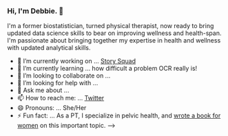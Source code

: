 ### Hi, I'm Debbie. 👋

I'm a former biostatistician, turned physical therapist, now ready to bring updated data science skills to bear on improving wellness and health-span. I'm passionate about bringing together my expertise in health and wellness with updated analytical skills.

- 🔭 I’m currently working on ... [Story Squad](https://www.storysquad.education/)
- 🌱 I’m currently learning ... how difficult a problem OCR really is!
- 👯 I’m looking to collaborate on ...
- 🤔 I’m looking for help with ...
- 💬 Ask me about ... 
- 📫 How to reach me: ... [Twitter](https://twitter.com/DebbieCohenPT)
- 😄 Pronouns: ... She/Her
- ⚡ Fun fact: ... As a PT, I specialize in pelvic health, and [wrote a book for women](https://www.amazon.com/dp/1091829012?ref_=pe_3052080_397514860) on this important topic.
-->
